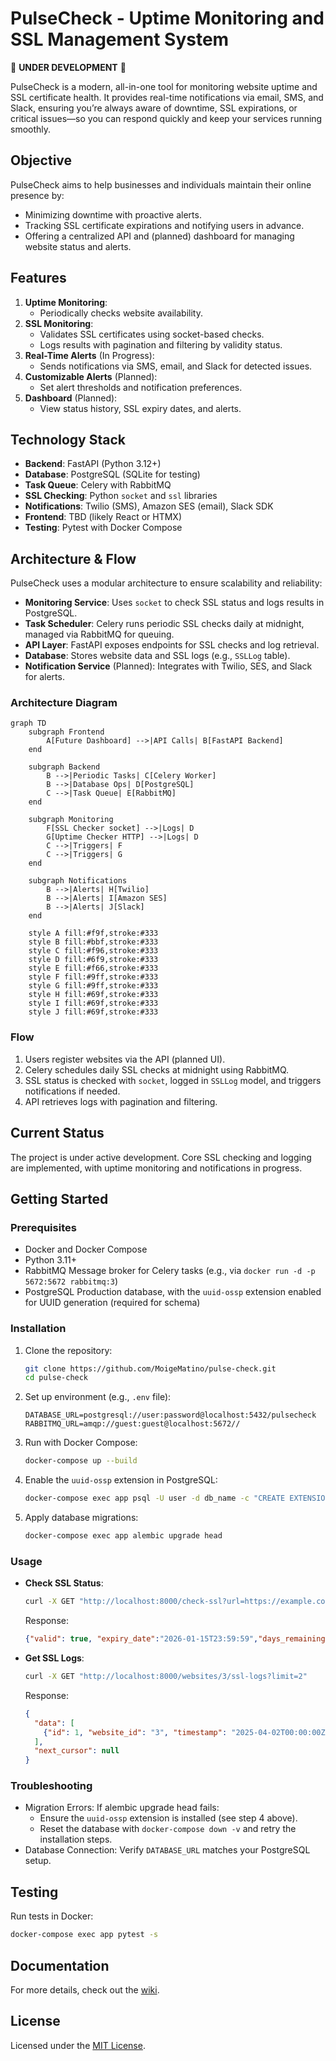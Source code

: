 # PulseCheck - Uptime Monitoring and SSL Management System

🚧 **UNDER DEVELOPMENT** 🚧

PulseCheck is a modern, all-in-one tool for monitoring website uptime and SSL certificate health. It provides real-time notifications via email, SMS, and Slack, ensuring you’re always aware of downtime, SSL expirations, or critical issues—so you can respond quickly and keep your services running smoothly.

## Objective
PulseCheck aims to help businesses and individuals maintain their online presence by:
- Minimizing downtime with proactive alerts.
- Tracking SSL certificate expirations and notifying users in advance.
- Offering a centralized API and (planned) dashboard for managing website status and alerts.

## Features
1. **Uptime Monitoring**:
   - Periodically checks website availability.
2. **SSL Monitoring**:
   - Validates SSL certificates using socket-based checks.
   - Logs results with pagination and filtering by validity status.
3. **Real-Time Alerts** (In Progress):
   - Sends notifications via SMS, email, and Slack for detected issues.
4. **Customizable Alerts** (Planned):
   - Set alert thresholds and notification preferences.
5. **Dashboard** (Planned):
   - View status history, SSL expiry dates, and alerts.

## Technology Stack
- **Backend**: FastAPI (Python 3.12+)
- **Database**: PostgreSQL (SQLite for testing)
- **Task Queue**: Celery with RabbitMQ
- **SSL Checking**: Python `socket` and `ssl` libraries
- **Notifications**: Twilio (SMS), Amazon SES (email), Slack SDK
- **Frontend**: TBD (likely React or HTMX)
- **Testing**: Pytest with Docker Compose

## Architecture & Flow
PulseCheck uses a modular architecture to ensure scalability and reliability:

- **Monitoring Service**: Uses `socket` to check SSL status and logs results in PostgreSQL.
- **Task Scheduler**: Celery runs periodic SSL checks daily at midnight, managed via RabbitMQ for queuing.
- **API Layer**: FastAPI exposes endpoints for SSL checks and log retrieval.
- **Database**: Stores website data and SSL logs (e.g., `SSLLog` table).
- **Notification Service** (Planned): Integrates with Twilio, SES, and Slack for alerts.

### Architecture Diagram
```mermaid
graph TD
    subgraph Frontend
        A[Future Dashboard] -->|API Calls| B[FastAPI Backend]
    end

    subgraph Backend
        B -->|Periodic Tasks| C[Celery Worker]
        B -->|Database Ops| D[PostgreSQL]
        C -->|Task Queue| E[RabbitMQ]
    end

    subgraph Monitoring
        F[SSL Checker socket] -->|Logs| D
        G[Uptime Checker HTTP] -->|Logs| D
        C -->|Triggers| F
        C -->|Triggers| G
    end

    subgraph Notifications
        B -->|Alerts| H[Twilio]
        B -->|Alerts| I[Amazon SES]
        B -->|Alerts| J[Slack]
    end

    style A fill:#f9f,stroke:#333
    style B fill:#bbf,stroke:#333
    style C fill:#f96,stroke:#333
    style D fill:#6f9,stroke:#333
    style E fill:#f66,stroke:#333
    style F fill:#9ff,stroke:#333
    style G fill:#9ff,stroke:#333
    style H fill:#69f,stroke:#333
    style I fill:#69f,stroke:#333
    style J fill:#69f,stroke:#333
```

### Flow
1. Users register websites via the API (planned UI).
2. Celery schedules daily SSL checks at midnight using RabbitMQ.
3. SSL status is checked with `socket`, logged in `SSLLog` model, and triggers notifications if needed.
4. API retrieves logs with pagination and filtering.

## Current Status
The project is under active development. Core SSL checking and logging are implemented, with uptime monitoring and notifications in progress.

## Getting Started
### Prerequisites
- Docker and Docker Compose
- Python 3.11+
- RabbitMQ Message broker for Celery tasks (e.g., via `docker run -d -p 5672:5672 rabbitmq:3`)
- PostgreSQL Production database, with the `uuid-ossp` extension enabled for UUID generation (required for schema)

### Installation
1. Clone the repository:
   ```bash
   git clone https://github.com/MoigeMatino/pulse-check.git
   cd pulse-check
   ```
2. Set up environment (e.g., `.env` file):
   ```
   DATABASE_URL=postgresql://user:password@localhost:5432/pulsecheck
   RABBITMQ_URL=amqp://guest:guest@localhost:5672//
   ```
3. Run with Docker Compose:
   ```bash
   docker-compose up --build
   ```
4. Enable the `uuid-ossp` extension in PostgreSQL:
   ```bash
   docker-compose exec app psql -U user -d db_name -c "CREATE EXTENSION IF NOT EXISTS \"uuid-ossp\";"
   ```
5. Apply database migrations:
   ```bash
   docker-compose exec app alembic upgrade head
   ```

### Usage
- **Check SSL Status**:
  ```bash
  curl -X GET "http://localhost:8000/check-ssl?url=https://example.com"
  ```
  Response:
  ```json
  {"valid": true, "expiry_date":"2026-01-15T23:59:59","days_remaining":288,"issuer": "DigiCert Global G3 TLS ECC SHA384 2020 CA1", "needs_renewal":False,"error":None}
  ```

- **Get SSL Logs**:
  ```bash
  curl -X GET "http://localhost:8000/websites/3/ssl-logs?limit=2"
  ```
  Response:
  ```json
  {
    "data": [
      {"id": 1, "website_id": "3", "timestamp": "2025-04-02T00:00:00Z", "valid_until": "2025-06-01T12:00:00Z", "issuer": "Let's Encrypt", "is_valid": true, "error": null}
    ],
    "next_cursor": null
  }
  ```
### Troubleshooting

- Migration Errors: If alembic upgrade head fails:
     - Ensure the `uuid-ossp` extension is installed (see step 4 above).
     - Reset the database with `docker-compose down -v` and retry the installation steps.
- Database Connection: Verify `DATABASE_URL` matches your PostgreSQL setup.

## Testing
Run tests in Docker:
```bash
docker-compose exec app pytest -s
```

## Documentation
For more details, check out the [wiki](https://github.com/MoigeMatino/pulse-check/wiki).

## License
Licensed under the [MIT License](LICENSE).
